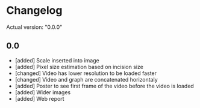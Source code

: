 # Changelog

Actual version: "0.0.0"




## 0.0

* [added] Scale inserted into image
* [added] Pixel size estimation based on incision size
* [changed] Video has lower resolution to be loaded faster
* [changed] Video and graph are concatenated horizontaly
* [added] Poster to see first frame of the video before the video is loaded
* [added] Wider images
* [added] Web report